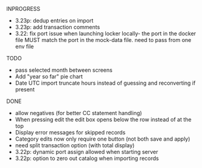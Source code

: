 INPROGRESS 
* 3.23p: dedup entries on import 
* 3.23p: add transaction comments 
* 3.22: fix port issue when launching locker locally- the port in the docker file MUST match the port in the mock-data file. need to pass from one env file
 
 
TODO 
* pass selected month between screens 
* Add "year so far" pie chart 
* Date UTC import truncate hours instead of guessing and reconverting if present 
 
DONE 
* allow negatives (for better CC statement handling) 
* When pressing edit the edit box opens below the row instead of at the top 
* Display error messages for skipped records 
* Category edits now only require one button (not both save and apply) 
* need split transaction option (with total display) 
* 3.22p: dynamic port assign  allowed when starting server 
* 3.22p: option to zero out catalog when importing records